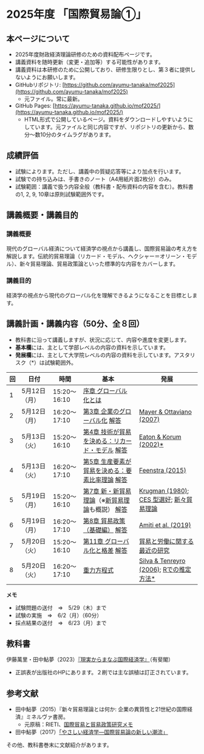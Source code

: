 # 2025年度 「国際貿易論①」

## 本ページについて

- 2025年度財政経済理論研修のための資料配布ページです。
- 講義資料を随時更新（変更・追加等）する可能性があります。
- 講義資料は本研修のために公開しており、研修生限りとし、第３者に提供しないようにお願いします。
- GitHubリポジトリ: [https://github.com/ayumu-tanaka/mof2025](https://github.com/ayumu-tanaka/mof2025)
  - 元ファイル。常に最新。
- GitHub Pages: [https://ayumu-tanaka.github.io/mof2025/](https://ayumu-tanaka.github.io/mof2025/)
  - HTML形式で公開しているページ。資料をダウンロードしやすいようにしています。元ファイルと同じ内容ですが、リポジトリの更新から、数分〜数10分のタイムラグがあります。

## 成績評価
- 試験によります。ただし、講義中の質疑応答等により加点を行います。
- 試験での持ち込みは、手書きのノート（A4用紙片面2枚分）のみ。
- 試験範囲：講義で扱う内容全般（教科書・配布資料の内容を含む）。教科書の1, 2, 9, 10章は原則試験範囲外です。

## 講義概要・講義目的
### 講義概要
現代のグローバル経済について経済学の視点から講義し、国際貿易論の考え方を解説します。伝統的貿易理論（リカード・モデル、ヘクシャー＝オリーン・モデル）、新々貿易理論、貿易政策論といった標準的な内容をカバーします。

### 講義目的
経済学の視点から現代のグローバル化を理解できるようになることを目標とします。


## 講義計画・講義内容（50分、全８回）

- 教科書に沿って講義しますが、状況に応じて、内容や進度を変更します。
- **基本欄**には、主として学部レベルの内容の資料を示しています。
- **発展欄**には、主として大学院レベルの内容の資料を示しています。アスタリスク（*）は試験範囲外。



| 回 | 日付         | 時間              | 基本                                                                                         | 発展                                                                                   |
|------|--------------|-------------------|----------------------------------------------------------------------------------------------|----------------------------------------------------------------------------------------------|
| 1    | 5月12日（月） | 15:20～16:10      | [序章 グローバル化とは](slides/00国際経済学は社会にどう役立つか.pptx)                                                             |                                     |
| 2    | 5月12日（月） | 16:20～17:10      | [第3章 企業のグローバル化](slides/03企業のグローバル化.pptx)  [解答](answers/Excercise03.pdf)                                                                            | [Mayer & Ottaviano (2007)](slides/MAYER_OTTAVIANO.pptx)                                                 |
| 3    | 5月13日（火） | 15:20～16:10      | [第4章 技術が貿易を決める：リカード・モデル](slides/04技術が貿易を決めるリカードモデルv3.pptx)  [解答](answers/Excercise04.pdf)                                                 | [Eaton & Korum (2002)*](slides/Eaton-Kortum2002.pptx)                                | 
| 4    | 5月13日（火） | 16:20～17:10      | [第5章 生産要素が貿易を決める：要素比率理論](slides/05生産要素が貿易を決めるv4.pptx)  [解答](answers/Excercise05.pdf)                                                 |  [Feenstra (2015)](slides/FeenstraChap01.pdf)                                                 |
| 5    | 5月19日（月） | 15:20～16:10      | [第7章 新・新貿易理論](slides/07新・新貿易理論.pptx)（※[新貿易理論](slides/trade2-01-new-trade-theory.pdf)も概説）  [解答](answers/Excercise07.pdf)                                                  | [Krugman (1980)](slides/Krugman1980.pdf); [CES 型選好](slides/CES.pdf); [新々貿易理論](slides/keio01.pptx)  |
| 6    | 5月19日（月） | 16:20～17:10      | [第8章 貿易政策（基礎編）](slides/08貿易政策_基礎編.pptx)  [解答](answers/Excercise08.pdf)                                                                   | [Amiti et al. (2019)](slides/Amiti2019.pdf)                                                    |
| 7    | 5月20日（火） | 15:20～16:10      | [第11章 グローバル化と格差](slides/11グローバル化と格差.pptx)   [解答](answers/Excercise11.pdf)                                                                  | [貿易と労働に関する最近の研究](slides/JSIE-Tanaka-50min.pptx)                                                 |
| 8    | 5月20日（火） | 16:20～17:10      | [重力方程式](slides/trade2-03-gravity.pdf)                                                                         | [Silva & Tenreyro (2006)](slides/LogOfGravity.pptx); [Rでの推定方法*](Gravity.md)                                   | 

**メモ**

* 試験問題の送付　⇒　5/29（木）まで
* 試験の実施　⇒　6/2（月）（60分）
* 採点結果の送付　⇒　6/23（月）まで


## 教科書
伊藤萬里・田中鮎夢（2023）[『現実からまなぶ国際経済学』](https://www.yuhikaku.co.jp/books/detail/9784641200012)（有斐閣）

- 正誤表が出版社のHPにあります。２刷では主な誤植は訂正されています。

## 参考文献
- 田中鮎夢（2015）『新々貿易理論とは何か: 企業の異質性と21世紀の国際経済』ミネルヴァ書房。
  - 元原稿：RIETI、[国際貿易と貿易政策研究メモ](https://www.rieti.go.jp/users/tanaka-ayumu/serial/index.html)
- 田中鮎夢（2017）[「やさしい経済学―国際貿易論の新しい潮流」](https://www.rieti.go.jp/jp/papers/contribution/yasashii23/index.html)

その他、教科書巻末に文献紹介があります。

